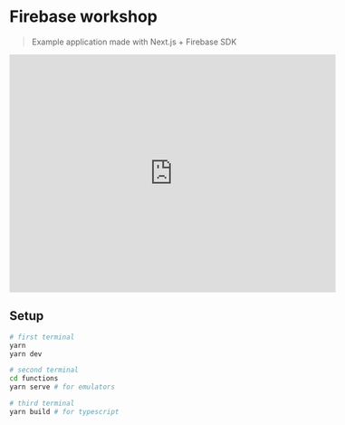 # Firebase workshop
> Example application made with Next.js + Firebase SDK

<iframe src="https://slides.com/santospatrick/firebase/embed" width="576" height="420" scrolling="no" frameborder="0" webkitallowfullscreen mozallowfullscreen allowfullscreen></iframe>

## Setup
```bash
# first terminal
yarn
yarn dev

# second terminal
cd functions
yarn serve # for emulators

# third terminal
yarn build # for typescript
```